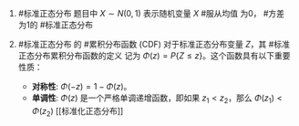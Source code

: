 1. #标准正态分布 题目中 $X \sim N(0,1)$ 表示随机变量 $X$  #服从均值 为0， #方差 为1的 #标准正态分布

2. #标准正态分布 的 #累积分布函数 (CDF)
	 对于标准正态分布变量 $Z$，其 #标准正态分布累积分布函数的定义 记为 $\Phi(z) = P\{Z \le z\}$。这个函数具有以下重要性质：
	*   **对称性**: $\Phi(-z) = 1 - \Phi(z)$。
	*   **单调性**: $\Phi(z)$ 是一个严格单调递增函数，即如果 $z_1 < z_2$，那么 $\Phi(z_1) < \Phi(z_2)$ 
[[标准化正态分布]]
